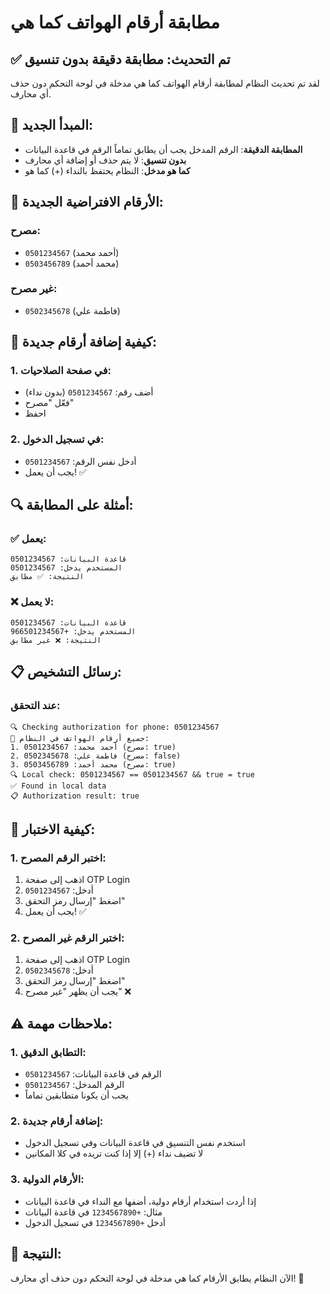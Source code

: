 # مطابقة أرقام الهواتف كما هي

## ✅ **تم التحديث: مطابقة دقيقة بدون تنسيق**

لقد تم تحديث النظام لمطابقة أرقام الهواتف كما هي مدخلة في لوحة التحكم دون حذف أي محارف.

## 🔧 **المبدأ الجديد:**
- **المطابقة الدقيقة**: الرقم المدخل يجب أن يطابق تماماً الرقم في قاعدة البيانات
- **بدون تنسيق**: لا يتم حذف أو إضافة أي محارف
- **كما هو مدخل**: النظام يحتفظ بالنداء (+) كما هو

## 📱 **الأرقام الافتراضية الجديدة:**

### **مصرح:**
- `0501234567` (أحمد محمد)
- `0503456789` (محمد أحمد)

### **غير مصرح:**
- `0502345678` (فاطمة علي)

## 🎯 **كيفية إضافة أرقام جديدة:**

### 1. **في صفحة الصلاحيات:**
- أضف رقم: `0501234567` (بدون نداء)
- فعّل "مصرح"
- احفظ

### 2. **في تسجيل الدخول:**
- أدخل نفس الرقم: `0501234567`
- يجب أن يعمل! ✅

## 🔍 **أمثلة على المطابقة:**

### **✅ يعمل:**
```
قاعدة البيانات: 0501234567
المستخدم يدخل: 0501234567
النتيجة: ✅ مطابق
```

### **❌ لا يعمل:**
```
قاعدة البيانات: 0501234567
المستخدم يدخل: +966501234567
النتيجة: ❌ غير مطابق
```

## 📋 **رسائل التشخيص:**

### **عند التحقق:**
```
🔍 Checking authorization for phone: 0501234567
📱 جميع أرقام الهواتف في النظام:
1. أحمد محمد: 0501234567 (مصرح: true)
2. فاطمة علي: 0502345678 (مصرح: false)
3. محمد أحمد: 0503456789 (مصرح: true)
🔍 Local check: 0501234567 == 0501234567 && true = true
✅ Found in local data
📋 Authorization result: true
```

## 🚀 **كيفية الاختبار:**

### 1. **اختبر الرقم المصرح:**
1. اذهب إلى صفحة OTP Login
2. أدخل: `0501234567`
3. اضغط "إرسال رمز التحقق"
4. يجب أن يعمل! ✅

### 2. **اختبر الرقم غير المصرح:**
1. اذهب إلى صفحة OTP Login
2. أدخل: `0502345678`
3. اضغط "إرسال رمز التحقق"
4. يجب أن يظهر "غير مصرح" ❌

## ⚠️ **ملاحظات مهمة:**

### 1. **التطابق الدقيق:**
- الرقم في قاعدة البيانات: `0501234567`
- الرقم المدخل: `0501234567`
- يجب أن يكونا متطابقين تماماً

### 2. **إضافة أرقام جديدة:**
- استخدم نفس التنسيق في قاعدة البيانات وفي تسجيل الدخول
- لا تضيف نداء (+) إلا إذا كنت تريده في كلا المكانين

### 3. **الأرقام الدولية:**
- إذا أردت استخدام أرقام دولية، أضفها مع النداء في قاعدة البيانات
- مثال: `+1234567890` في قاعدة البيانات
- أدخل `+1234567890` في تسجيل الدخول

## 🎉 **النتيجة:**
الآن النظام يطابق الأرقام كما هي مدخلة في لوحة التحكم دون حذف أي محارف! 🎉

